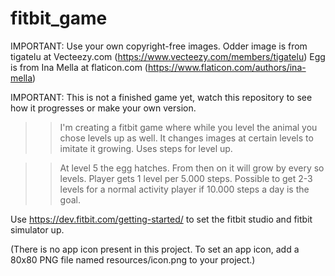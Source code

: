 # fitbit_game
IMPORTANT: Use your own copyright-free images.
Odder image is from tigatelu at Vecteezy.com (https://www.vecteezy.com/members/tigatelu)
Egg is from Ina Mella at flaticon.com (https://www.flaticon.com/authors/ina-mella)

IMPORTANT:
This is not a finished game yet, watch this repository to see how it progresses or make your own version.

>> I'm creating a fitbit game where while you level the animal you chose levels up as well.
>> It changes images at certain levels to imitate it growing. Uses steps for level up.

>> At level 5 the egg hatches.
>> From then on it will grow by every so levels.
>> Player gets 1 level per 5.000 steps.
>> Possible to get 2-3 levels for a normal activity player if 10.000 steps a day is the goal.

Use https://dev.fitbit.com/getting-started/ to set the fitbit studio and fitbit simulator up.

(There is no app icon present in this project. To set an app icon, add a 80x80 PNG file named resources/icon.png to your project.)

